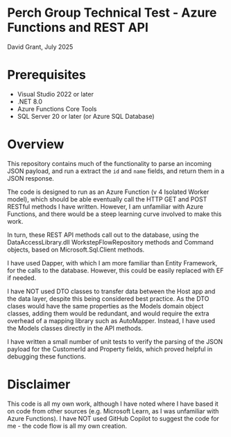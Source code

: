 ﻿# Perch Group Technical Test - Azure Functions and REST API

David Grant, July 2025

# Prerequisites
- Visual Studio 2022 or later
- .NET 8.0
- Azure Functions Core Tools
- SQL Server 20 or later (or Azure SQL Database)

# Overview
This repository contains much of the functionality to parse an incoming JSON payload, and run a  extract the `id` and `name` fields, and return them in a JSON response. 

The code is designed to run as an Azure Function (v 4 Isolated Worker model), which should be able eventually call the HTTP GET and POST RESTful methods I have written.  However, I am unfamiliar with Azure Functions, and there would be a steep learning curve involved to make this work. 

In turn, these REST API methods call out to the database, using the DataAccessLibrary.dll WorkstepFlowRepository methods and Command objects, based on Microsoft.Sql.Client methods.

I have used Dapper, with which I am more familiar than Entity Framework, for the calls to the database.  However, this could be easily replaced with EF if needed.

I have NOT used DTO classes to transfer data between the Host app and the data layer, despite this being considered best practice.  As the DTO clases would have the same properties as the Models domain object classes, 
adding them would be redundant, and would require the extra overhead of a mapping library such as AutoMapper.  Instead, I have used the Models classes directly in the API methods.

I have written a small number of unit tests to verify the parsing of the JSON payload for the CustomerId and Property fields, which proved helpful in debugging these functions.

# Disclaimer
This code is all my own work, although I have noted where I have based it on code from other sources (e.g. Microsoft Learn, as I was unfamiliar with Azure Functions). 
I have NOT used GitHub Copilot to suggest the code for me - the code flow is all my own creation.

